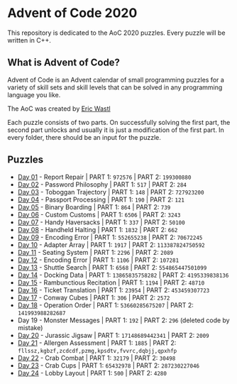# Advent of Code 2020
This repository is dedicated to the AoC 2020 puzzles. Every puzzle will be written in C++. 

## What is Advent of Code?
Advent of Code is an Advent calendar of small programming puzzles for a variety of skill sets and skill levels that can be solved in any programming language you like.

The AoC was created by [Eric Wastl](http://was.tl)

Each puzzle consists of two parts. On successfully solving the first part, the second part unlocks and usually it is just a modification of the first part. In every folder, there should be an input for the puzzle.

## Puzzles

* [Day 01](https://github.com/mnhtrieu/advent2020/tree/master/01_day) - Report Repair | PART 1: `972576` | PART 2: `199300880`
* [Day 02](https://github.com/mnhtrieu/advent2020/tree/master/02_day) - Password Philosophy | PART 1: `517` | PART 2: `284`
* [Day 03](https://github.com/mnhtrieu/advent2020/tree/master/03_day) - Toboggan Trajectory | PART 1: `148` | PART 2: `727923200`
* [Day 04](https://github.com/mnhtrieu/advent2020/tree/master/04_day) - Passport Processing | PART 1: `190` | PART 2: `121`
* [Day 05](https://github.com/mnhtrieu/advent2020/tree/master/05_day) - Binary Boarding | PART 1: `864` | PART 2: `739` 
* [Day 06](https://github.com/mnhtrieu/advent2020/tree/master/06_day) - Custom Customs | PART 1: `6506` | PART 2: `3243` 
* [Day 07](https://github.com/mnhtrieu/advent2020/tree/master/07_day) - Handy Haversacks | PART 1: `337` | PART 2: `50100` 
* [Day 08](https://github.com/mnhtrieu/advent2020/tree/master/08_day) - Handheld Halting | PART 1: `1832` | PART 2: `662` 
* [Day 09](https://github.com/mnhtrieu/advent2020/tree/master/09_day) - Encoding Error | PART 1: `552655238` | PART 2: `70672245` 
* [Day 10](https://github.com/mnhtrieu/advent2020/tree/master/10_day) - Adapter Array | PART 1: `1917` | PART 2: `113387824750592` 
* [Day 11](https://github.com/mnhtrieu/advent2020/tree/master/11_day) - Seating System | PART 1: `2296` | PART 2: `2089` 
* [Day 12](https://github.com/mnhtrieu/advent2020/tree/master/12_day) - Encoding Error | PART 1: `1106` | PART 2: `107281` 
* [Day 13](https://github.com/mnhtrieu/advent2020/tree/master/13_day) - Shuttle Search | PART 1: `6568` | PART 2: `554865447501099`
* [Day 14](https://github.com/mnhtrieu/advent2020/tree/master/14_day) - Docking Data | PART 1: `13865835758282` | PART 2: `4195339838136`
* [Day 15](https://github.com/mnhtrieu/advent2020/tree/master/15_day) - Rambunctious Recitation | PART 1: `1194` | PART 2: `48710`
* [Day 16](https://github.com/mnhtrieu/advent2020/tree/master/16_day) - Ticket Translation | PART 1: `23954` | PART 2: `453459307723`
* [Day 17](https://github.com/mnhtrieu/advent2020/tree/master/17_day) - Conway Cubes | PART 1: `306` | PART 2: `2572`
* [Day 18](https://github.com/mnhtrieu/advent2020/tree/master/18_day) - Operation Order | PART 1: `53660285675207` | PART 2: `141993988282687`
* Day 19 - Monster Messages | PART 1: `192` | PART 2: `296` (deleted code by mistake)
* [Day 20](https://github.com/mnhtrieu/advent2020/tree/master/20_day) - Jurassic Jigsaw | PART 1: `17148689442341` | PART 2: `2009`
* [Day 21](https://github.com/mnhtrieu/advent2020/tree/master/21_day) - Allergen Assessment | PART 1: `1885` | PART 2: `fllssz,kgbzf,zcdcdf,pzmg,kpsdtv,fvvrc,dqbjj,qpxhfp`
* [Day 22](https://github.com/mnhtrieu/advent2020/tree/master/22_day) - Crab Combat | PART 1: `32179` | PART 2: `30498`
* [Day 23](https://github.com/mnhtrieu/advent2020/tree/master/23_day) - Crab Cups | PART 1: `65432978` | PART 2: `287230227046`
* [Day 24](https://github.com/mnhtrieu/advent2020/tree/master/24_day) - Lobby Layout | PART 1: `500` | PART 2: `4280`